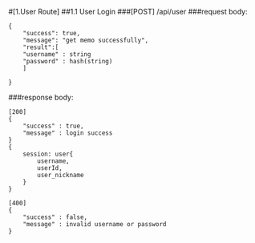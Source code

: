 #[1.User Route]
##1.1 User Login
###[POST] /api/user
###request body: 
```
{
    "success": true,
	"message": "get memo successfully",
    "result":[
    "username" : string
    "password" : hash(string)
    ]
    
}
```
###response body:
```
[200]
{
    "success" : true,
    "message" : login success
}
{
    session: user{
        username,
        userId,
        user_nickname
    }
}
```
```
[400]
{
    "success" : false,
    "message" : invalid username or password
}
```